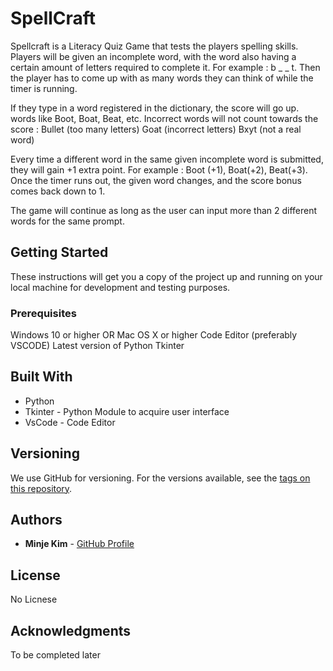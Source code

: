 

# SpellCraft 

Spellcraft is a Literacy Quiz Game that tests the players spelling skills. Players will be given an incomplete word, with the word also having a certain amount of letters required to complete it. For example : b _ _ t. Then the player has to come up with as many words they can think of while the timer is running. 

If they type in a word registered in the dictionary, the score will go up. words like Boot, Boat, Beat, etc. Incorrect words will not count towards the score : Bullet (too many letters) Goat (incorrect letters) Bxyt (not a real word) 

Every time a different word in the same given incomplete word is submitted, they will gain +1 extra point. For example : Boot (+1), Boat(+2), Beat(+3). Once the timer runs out, the given word changes, and the score bonus comes back down to 1. 

The game will continue as long as the user can input more than 2 different words for the same prompt.


## Getting Started

These instructions will get you a copy of the project up and running on your local machine for development and testing purposes.

### Prerequisites

Windows 10 or higher OR Mac OS X or higher
Code Editor (preferably VSCODE) 
Latest version of Python
Tkinter


## Built With

* Python 
* Tkinter - Python Module to acquire user interface
* VsCode - Code Editor

## Versioning

We use GitHub for versioning. For the versions available, see the [tags on this repository](link-to-repository-tags).

## Authors

* **Minje Kim** - [GitHub Profile](https://github.com/minjekim12)


## License

No Licnese

## Acknowledgments

To be completed later

